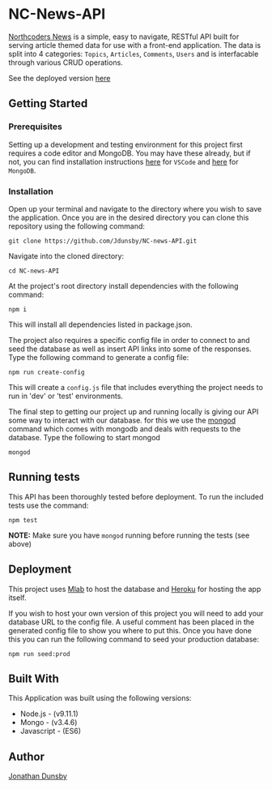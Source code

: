 # NC-News-API
[Northcoders News](https://jd-nc-news.herokuapp.com/api) is a simple, easy to navigate, RESTful API built for serving article themed data for use with a front-end application. The data is split into 4 categories: `Topics`, `Articles`, `Comments`, `Users` and is interfacable through various CRUD operations.

See the deployed version [here](https://jd-nc-news.herokuapp.com/api)

## Getting Started
### Prerequisites
Setting up a development and testing environment for this project first requires a code editor and MongoDB. You may have these already, but if not, you can find installation instructions [here](https://code.visualstudio.com/docs) for `VSCode` and [here](https://docs.mongodb.com/manual/installation/) for `MongoDB`.

### Installation
Open up your terminal and navigate to the directory where you wish to save the application.
Once you are in the desired directory you can clone this repository using the following command:
```
git clone https://github.com/Jdunsby/NC-news-API.git
```

Navigate into the cloned directory:
```
cd NC-news-API
```

At the project's root directory install dependencies with the following command:
```
npm i
```
This will install all dependencies listed in package.json.

The project also requires a specific config file in order to connect to and seed the database as well as insert API links into some of the responses.
Type the following command to generate a config file:
```
npm run create-config
```
This will create a `config.js` file that includes everything the project needs to run in 'dev' or 'test' environments.

The final step to getting our project up and running locally is giving our API some way to interact with our database. for this we use the [mongod](https://docs.mongodb.com/manual/reference/program/mongod/) command which comes with mongodb and deals with requests to the database.
Type the following to start mongod
```
mongod
```

## Running tests
This API has been thoroughly tested before deployment. To run the included tests use the command:
```
npm test
```
**NOTE:** Make sure you have `mongod` running before running the tests (see above)

## Deployment
This project uses [Mlab](https://mlab.com/) to host the database and [Heroku](https://www.heroku.com/) for hosting the app itself.


If you wish to host your own version of this project you will need to add your database URL to the config file. A useful comment has been placed in the generated config file to show you where to put this.
Once you have done this you can run the following command to seed your production database:
```
npm run seed:prod
```

## Built With
This Application was built using the following versions:
- Node.js - (v9.11.1)
- Mongo - (v3.4.6)
- Javascript - (ES6)

## Author
[Jonathan Dunsby](https://github.com/Jdunsby)
